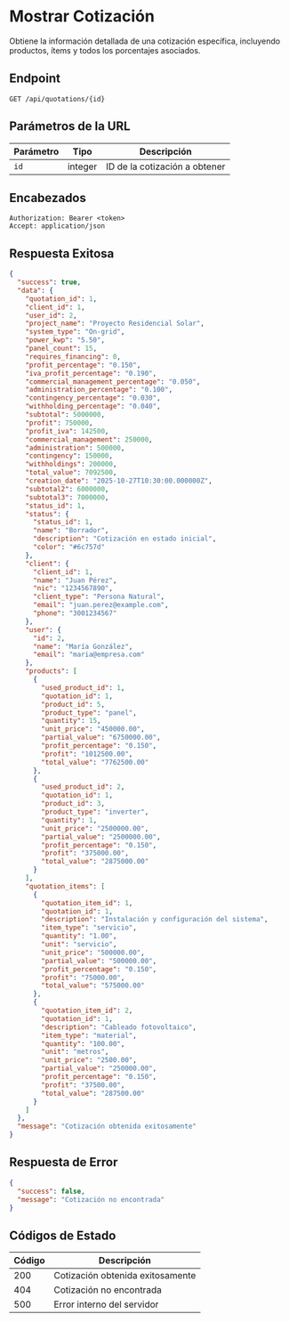 # Mostrar Cotización

Obtiene la información detallada de una cotización específica, incluyendo productos, ítems y todos los porcentajes asociados.

## Endpoint

```http
GET /api/quotations/{id}
```

## Parámetros de la URL

| Parámetro | Tipo | Descripción |
|-----------|------|-------------|
| `id` | integer | ID de la cotización a obtener |

## Encabezados

```http
Authorization: Bearer <token>
Accept: application/json
```

## Respuesta Exitosa

```json
{
  "success": true,
  "data": {
    "quotation_id": 1,
    "client_id": 1,
    "user_id": 2,
    "project_name": "Proyecto Residencial Solar",
    "system_type": "On-grid",
    "power_kwp": "5.50",
    "panel_count": 15,
    "requires_financing": 0,
    "profit_percentage": "0.150",
    "iva_profit_percentage": "0.190",
    "commercial_management_percentage": "0.050",
    "administration_percentage": "0.100",
    "contingency_percentage": "0.030",
    "withholding_percentage": "0.040",
    "subtotal": 5000000,
    "profit": 750000,
    "profit_iva": 142500,
    "commercial_management": 250000,
    "administration": 500000,
    "contingency": 150000,
    "withholdings": 200000,
    "total_value": 7092500,
    "creation_date": "2025-10-27T10:30:00.000000Z",
    "subtotal2": 6000000,
    "subtotal3": 7000000,
    "status_id": 1,
    "status": {
      "status_id": 1,
      "name": "Borrador",
      "description": "Cotización en estado inicial",
      "color": "#6c757d"
    },
    "client": {
      "client_id": 1,
      "name": "Juan Pérez",
      "nic": "1234567890",
      "client_type": "Persona Natural",
      "email": "juan.perez@example.com",
      "phone": "3001234567"
    },
    "user": {
      "id": 2,
      "name": "María González",
      "email": "maria@empresa.com"
    },
    "products": [
      {
        "used_product_id": 1,
        "quotation_id": 1,
        "product_id": 5,
        "product_type": "panel",
        "quantity": 15,
        "unit_price": "450000.00",
        "partial_value": "6750000.00",
        "profit_percentage": "0.150",
        "profit": "1012500.00",
        "total_value": "7762500.00"
      },
      {
        "used_product_id": 2,
        "quotation_id": 1,
        "product_id": 3,
        "product_type": "inverter",
        "quantity": 1,
        "unit_price": "2500000.00",
        "partial_value": "2500000.00",
        "profit_percentage": "0.150",
        "profit": "375000.00",
        "total_value": "2875000.00"
      }
    ],
    "quotation_items": [
      {
        "quotation_item_id": 1,
        "quotation_id": 1,
        "description": "Instalación y configuración del sistema",
        "item_type": "servicio",
        "quantity": "1.00",
        "unit": "servicio",
        "unit_price": "500000.00",
        "partial_value": "500000.00",
        "profit_percentage": "0.150",
        "profit": "75000.00",
        "total_value": "575000.00"
      },
      {
        "quotation_item_id": 2,
        "quotation_id": 1,
        "description": "Cableado fotovoltaico",
        "item_type": "material",
        "quantity": "100.00",
        "unit": "metros",
        "unit_price": "2500.00",
        "partial_value": "250000.00",
        "profit_percentage": "0.150",
        "profit": "37500.00",
        "total_value": "287500.00"
      }
    ]
  },
  "message": "Cotización obtenida exitosamente"
}
```

## Respuesta de Error

```json
{
  "success": false,
  "message": "Cotización no encontrada"
}
```

## Códigos de Estado

| Código | Descripción |
|--------|-------------|
| 200 | Cotización obtenida exitosamente |
| 404 | Cotización no encontrada |
| 500 | Error interno del servidor |
